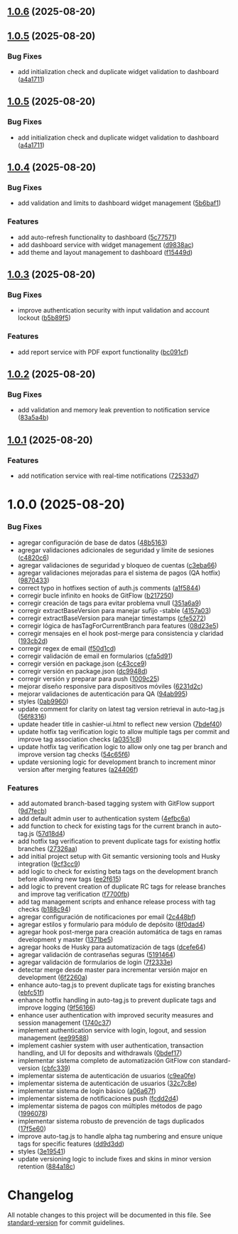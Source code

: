 ## [1.0.6](https://github.com/mauchacon1999/learning-git-semantic-versioning-moving-forward/compare/v1.0.5...v1.0.6) (2025-08-20)

## [1.0.5](https://github.com/mauchacon1999/learning-git-semantic-versioning-moving-forward/compare/v1.0.4...v1.0.5) (2025-08-20)


### Bug Fixes

* add initialization check and duplicate widget validation to dashboard ([a4a1711](https://github.com/mauchacon1999/learning-git-semantic-versioning-moving-forward/commit/a4a17111c9a0ea4c415abfc8abfe0eaf35da3d79))

## [1.0.5](https://github.com/mauchacon1999/learning-git-semantic-versioning-moving-forward/compare/v1.0.4...v1.0.5) (2025-08-20)


### Bug Fixes

* add initialization check and duplicate widget validation to dashboard ([a4a1711](https://github.com/mauchacon1999/learning-git-semantic-versioning-moving-forward/commit/a4a17111c9a0ea4c415abfc8abfe0eaf35da3d79))

## [1.0.4](https://github.com/mauchacon1999/learning-git-semantic-versioning-moving-forward/compare/v1.0.3...v1.0.4) (2025-08-20)


### Bug Fixes

* add validation and limits to dashboard widget management ([5b6baf1](https://github.com/mauchacon1999/learning-git-semantic-versioning-moving-forward/commit/5b6baf1b429c42dd2777687bd2e78f88ca96c298))


### Features

* add auto-refresh functionality to dashboard ([5c77571](https://github.com/mauchacon1999/learning-git-semantic-versioning-moving-forward/commit/5c775719fb6656714da49d2af6b5f6764bf6ece1))
* add dashboard service with widget management ([d9838ac](https://github.com/mauchacon1999/learning-git-semantic-versioning-moving-forward/commit/d9838ac4d5b519bad6d14892d5da9cd40c283cd8))
* add theme and layout management to dashboard ([f15449d](https://github.com/mauchacon1999/learning-git-semantic-versioning-moving-forward/commit/f15449d0a7b3b96083e08fed5b8235384f323cdc))

## [1.0.3](https://github.com/mauchacon1999/learning-git-semantic-versioning-moving-forward/compare/v1.0.2...v1.0.3) (2025-08-20)


### Bug Fixes

* improve authentication security with input validation and account lockout ([b5b89f5](https://github.com/mauchacon1999/learning-git-semantic-versioning-moving-forward/commit/b5b89f58ba94055c3e2f58db784cf347f594fd82))


### Features

* add report service with PDF export functionality ([bc091cf](https://github.com/mauchacon1999/learning-git-semantic-versioning-moving-forward/commit/bc091cfd8f50fa1bd7ccfe452116f45a933294d1))

## [1.0.2](https://github.com/mauchacon1999/learning-git-semantic-versioning-moving-forward/compare/v1.0.1...v1.0.2) (2025-08-20)


### Bug Fixes

* add validation and memory leak prevention to notification service ([83a5a4b](https://github.com/mauchacon1999/learning-git-semantic-versioning-moving-forward/commit/83a5a4b92acd20b4525707d4b1bc31a9b5c292ff))

## [1.0.1](https://github.com/mauchacon1999/learning-git-semantic-versioning-moving-forward/compare/v1.0.0...v1.0.1) (2025-08-20)


### Features

* add notification service with real-time notifications ([72533d7](https://github.com/mauchacon1999/learning-git-semantic-versioning-moving-forward/commit/72533d7a7604a18e7f73f72cd5ebb42952ca114f))

# 1.0.0 (2025-08-20)


### Bug Fixes

* agregar configuración de base de datos ([48b5163](https://github.com/mauchacon1999/learning-git-semantic-versioning-moving-forward/commit/48b51635deb3895a31606df6ca1508d42257c042))
* agregar validaciones adicionales de seguridad y límite de sesiones ([c4820c6](https://github.com/mauchacon1999/learning-git-semantic-versioning-moving-forward/commit/c4820c6cb3f0134d92e5c769b0b5f21bae7feb9a))
* agregar validaciones de seguridad y bloqueo de cuentas ([c3eba66](https://github.com/mauchacon1999/learning-git-semantic-versioning-moving-forward/commit/c3eba667a62f16eb94c2d4086d3848b5f3ca3ba0))
* agregar validaciones mejoradas para el sistema de pagos (QA hotfix) ([9870433](https://github.com/mauchacon1999/learning-git-semantic-versioning-moving-forward/commit/9870433b6ea0e3a5333cfab677befe5d75eec261))
* correct typo in hotfixes section of auth.js comments ([a1f5844](https://github.com/mauchacon1999/learning-git-semantic-versioning-moving-forward/commit/a1f5844c233273e2f4d8b485cd5a174577798f48))
* corregir bucle infinito en hooks de GitFlow ([b217250](https://github.com/mauchacon1999/learning-git-semantic-versioning-moving-forward/commit/b217250317b8994879cc2eeb30a70c9f68fff009))
* corregir creación de tags para evitar problema vnull ([351a6a9](https://github.com/mauchacon1999/learning-git-semantic-versioning-moving-forward/commit/351a6a946253fc20a41161e37b48c98abfcde71e))
* corregir extractBaseVersion para manejar sufijo -stable ([4157a03](https://github.com/mauchacon1999/learning-git-semantic-versioning-moving-forward/commit/4157a03fae1b3aa372be80ea5f07fd5a233375c9))
* corregir extractBaseVersion para manejar timestamps ([cfe5272](https://github.com/mauchacon1999/learning-git-semantic-versioning-moving-forward/commit/cfe5272057891338e720f15f07f3f84dde631a7f))
* corregir lógica de hasTagForCurrentBranch para features ([08d23e5](https://github.com/mauchacon1999/learning-git-semantic-versioning-moving-forward/commit/08d23e5081a765d11c70abcee7f3f06bccf1a97a))
* corregir mensajes en el hook post-merge para consistencia y claridad ([193cb2d](https://github.com/mauchacon1999/learning-git-semantic-versioning-moving-forward/commit/193cb2dbce68649c8181a4d1fa73bd64c7ec2dbc))
* corregir regex de email ([f50d1cd](https://github.com/mauchacon1999/learning-git-semantic-versioning-moving-forward/commit/f50d1cda5a329f2f3104b0b52fbe021146fbc8d9))
* corregir validación de email en formularios ([cfa5d91](https://github.com/mauchacon1999/learning-git-semantic-versioning-moving-forward/commit/cfa5d913aee61d3387b105b33be99a98109ddf0c))
* corregir versión en package.json ([c43cce9](https://github.com/mauchacon1999/learning-git-semantic-versioning-moving-forward/commit/c43cce97ebaa852a6fb00b83552d8a96cddabd25))
* corregir versión en package.json ([dc9948d](https://github.com/mauchacon1999/learning-git-semantic-versioning-moving-forward/commit/dc9948da777a416966c76db19a895d47eca3c04f))
* corregir versión y preparar para push ([1009c25](https://github.com/mauchacon1999/learning-git-semantic-versioning-moving-forward/commit/1009c2587109804c0e4d5a21916920ed4a86776e))
* mejorar diseño responsive para dispositivos móviles ([6231d2c](https://github.com/mauchacon1999/learning-git-semantic-versioning-moving-forward/commit/6231d2cc6fe057d2c653f336995c231ec500200a))
* mejorar validaciones de autenticación para QA ([94ab995](https://github.com/mauchacon1999/learning-git-semantic-versioning-moving-forward/commit/94ab995bd9fb7ea8f568d5d04c853627ff882a0f))
* styles ([0ab9960](https://github.com/mauchacon1999/learning-git-semantic-versioning-moving-forward/commit/0ab996047aaefe1f702fb76bd42459589e79b8c2))
* update comment for clarity on latest tag version retrieval in auto-tag.js ([56f8316](https://github.com/mauchacon1999/learning-git-semantic-versioning-moving-forward/commit/56f83164587b29fbd1bf9064407cf4a917e01354))
* update header title in cashier-ui.html to reflect new version ([7bdef40](https://github.com/mauchacon1999/learning-git-semantic-versioning-moving-forward/commit/7bdef40c174ad75a6358e7db10545b7bb1c30d0e))
* update hotfix tag verification logic to allow multiple tags per commit and improve tag association checks ([a0351c8](https://github.com/mauchacon1999/learning-git-semantic-versioning-moving-forward/commit/a0351c8bcf157b58734a188d98957bd50003b20e))
* update hotfix tag verification logic to allow only one tag per branch and improve version tag checks ([54c65f6](https://github.com/mauchacon1999/learning-git-semantic-versioning-moving-forward/commit/54c65f6e2725bb16e9365e61197da20a64ea1991))
* update versioning logic for development branch to increment minor version after merging features ([a24406f](https://github.com/mauchacon1999/learning-git-semantic-versioning-moving-forward/commit/a24406f0482bd57c0825a6bf472003454254018b))


### Features

* add automated branch-based tagging system with GitFlow support ([9d7fecb](https://github.com/mauchacon1999/learning-git-semantic-versioning-moving-forward/commit/9d7fecba5a2687c6ddc5a1a931c9612c32e7c95d))
* add default admin user to authentication system ([4efbc6a](https://github.com/mauchacon1999/learning-git-semantic-versioning-moving-forward/commit/4efbc6a7589236e546e765f823030796cc032518))
* add function to check for existing tags for the current branch in auto-tag.js ([57d18d4](https://github.com/mauchacon1999/learning-git-semantic-versioning-moving-forward/commit/57d18d46e407d2346519c5f9ad0f069f7a22bff1))
* add hotfix tag verification to prevent duplicate tags for existing hotfix branches ([27326aa](https://github.com/mauchacon1999/learning-git-semantic-versioning-moving-forward/commit/27326aaffbd6784b7c14fb770c895fedb1047240))
* add initial project setup with Git semantic versioning tools and Husky integration ([9cf3cc9](https://github.com/mauchacon1999/learning-git-semantic-versioning-moving-forward/commit/9cf3cc9964d774658642b55ad216c402a592e268))
* add logic to check for existing beta tags on the development branch before allowing new tags ([ee2f615](https://github.com/mauchacon1999/learning-git-semantic-versioning-moving-forward/commit/ee2f615cce9a02d691f52ef111db4d4b49e3f3d3))
* add logic to prevent creation of duplicate RC tags for release branches and improve tag verification ([f7700fb](https://github.com/mauchacon1999/learning-git-semantic-versioning-moving-forward/commit/f7700fb5c1bffdf948864ad7cedbf131ac12b446))
* add tag management scripts and enhance release process with tag checks ([b188c94](https://github.com/mauchacon1999/learning-git-semantic-versioning-moving-forward/commit/b188c949d6385aa971a10c51989a547fdd254e94))
* agregar configuración de notificaciones por email ([2c448bf](https://github.com/mauchacon1999/learning-git-semantic-versioning-moving-forward/commit/2c448bf32fb2e4a2a1c01a0d7e3d8421da6a4e20))
* agregar estilos y formulario para módulo de depósito ([8f0dad4](https://github.com/mauchacon1999/learning-git-semantic-versioning-moving-forward/commit/8f0dad4dc2941bc63472f8d5edd397ccfda01d99))
* agregar hook post-merge para creación automática de tags en ramas development y master ([1371be5](https://github.com/mauchacon1999/learning-git-semantic-versioning-moving-forward/commit/1371be5faf1bbfe997785c04c59a79eb6cd43302))
* agregar hooks de Husky para automatización de tags ([dcefe64](https://github.com/mauchacon1999/learning-git-semantic-versioning-moving-forward/commit/dcefe6400ebdf17608f98d64b8c02a43079198ac))
* agregar validación de contraseñas seguras ([5191464](https://github.com/mauchacon1999/learning-git-semantic-versioning-moving-forward/commit/5191464a023b2e4d88ac64c37e4c27abb56caeca))
* agregar validación de formularios de login ([7f2333e](https://github.com/mauchacon1999/learning-git-semantic-versioning-moving-forward/commit/7f2333e78b42b1e15d54eaa35ea5f84d783387ae))
* detectar merge desde master para incrementar versión major en development ([6f2260a](https://github.com/mauchacon1999/learning-git-semantic-versioning-moving-forward/commit/6f2260a2e4d5a113be37d8e3d5390d44a62e2099))
* enhance auto-tag.js to prevent duplicate tags for existing branches ([ebfc51f](https://github.com/mauchacon1999/learning-git-semantic-versioning-moving-forward/commit/ebfc51f0cb18bc5afd5f0bbe329b7a373ea3d71d))
* enhance hotfix handling in auto-tag.js to prevent duplicate tags and improve logging ([9f56166](https://github.com/mauchacon1999/learning-git-semantic-versioning-moving-forward/commit/9f56166ddf70d0ad4b9bada2a9975578b7eba37d))
* enhance user authentication with improved security measures and session management ([1740c37](https://github.com/mauchacon1999/learning-git-semantic-versioning-moving-forward/commit/1740c3736edc6aa7c89a32ff4b81737f5c113d0b))
* implement authentication service with login, logout, and session management ([ee99588](https://github.com/mauchacon1999/learning-git-semantic-versioning-moving-forward/commit/ee995882971d3680b022acc85e5a49f26527f852))
* implement cashier system with user authentication, transaction handling, and UI for deposits and withdrawals ([0bdef17](https://github.com/mauchacon1999/learning-git-semantic-versioning-moving-forward/commit/0bdef175586ddcb1ec79cde22d750f7bf4e67298))
* implementar sistema completo de automatización GitFlow con standard-version ([cbfc339](https://github.com/mauchacon1999/learning-git-semantic-versioning-moving-forward/commit/cbfc339e9506fb2275751f79d8c64a56de6e586f))
* implementar sistema de autenticación de usuarios ([c9ea0fe](https://github.com/mauchacon1999/learning-git-semantic-versioning-moving-forward/commit/c9ea0fedeb577311f44e172f64e6621adb37d339))
* implementar sistema de autenticación de usuarios ([32c7c8e](https://github.com/mauchacon1999/learning-git-semantic-versioning-moving-forward/commit/32c7c8e31cfa733f08a23855926f9531e9203420))
* implementar sistema de login básico ([a06a67f](https://github.com/mauchacon1999/learning-git-semantic-versioning-moving-forward/commit/a06a67f429584f54585b882b9f61ce5ac039049a))
* implementar sistema de notificaciones push ([fcdd2d4](https://github.com/mauchacon1999/learning-git-semantic-versioning-moving-forward/commit/fcdd2d477a9f54b5164fedf25da9d342f15561d2))
* implementar sistema de pagos con múltiples métodos de pago ([1996078](https://github.com/mauchacon1999/learning-git-semantic-versioning-moving-forward/commit/1996078692a503525fbd03c478299438f840fc4d))
* implementar sistema robusto de prevención de tags duplicados ([17f5e60](https://github.com/mauchacon1999/learning-git-semantic-versioning-moving-forward/commit/17f5e60548ea8685c252a94f0699fd547503af2d))
* improve auto-tag.js to handle alpha tag numbering and ensure unique tags for specific features ([dd9d3dd](https://github.com/mauchacon1999/learning-git-semantic-versioning-moving-forward/commit/dd9d3ddb10d3eb680d46dbbf7e6a31b347f0cf5e))
* styles ([3e19541](https://github.com/mauchacon1999/learning-git-semantic-versioning-moving-forward/commit/3e1954159d29bcf5e152635b2a1b9daa318b964f))
* update versioning logic to include fixes and skins in minor version retention ([884a18c](https://github.com/mauchacon1999/learning-git-semantic-versioning-moving-forward/commit/884a18ce3f336fc72b65a5f8f045fa475f57fb80))

# Changelog

All notable changes to this project will be documented in this file. See [standard-version](https://github.com/conventional-changelog/standard-version) for commit guidelines.
